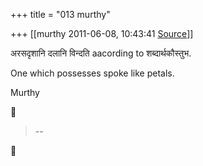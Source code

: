 +++
title = "013 murthy"

+++
[[murthy	2011-06-08, 10:43:41 [Source](https://groups.google.com/g/samskrita/c/nZQH1duBqHU)]]



अरसदृशानि दलानि विन्दति aacording to शब्दार्थकौस्तुभ.

One which possesses spoke like petals.

Murthy





> --  



